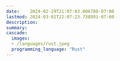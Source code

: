 ```yaml
---
date:    2024-02-29T21:07:03.006780-07:00
lastmod: 2024-03-01T22:07:23.738991-07:00
description: 
summary:     
cascade:
  images:
  - /languages/rust.jpeg
  programming_language: "Rust"
---
```

